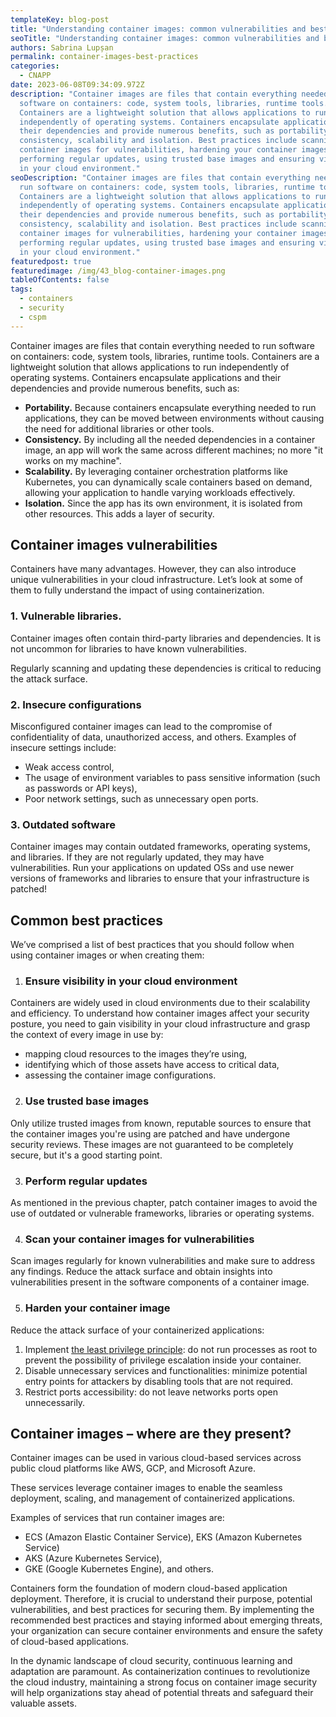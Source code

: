 ```yaml
---
templateKey: blog-post
title: "Understanding container images: common vulnerabilities and best practices "
seoTitle: "Understanding container images: common vulnerabilities and best practices "
authors: Sabrina Lupșan
permalink: container-images-best-practices
categories:
  - CNAPP
date: 2023-06-08T09:34:09.972Z
description: "Container images are files that contain everything needed to run
  software on containers: code, system tools, libraries, runtime tools.
  Containers are a lightweight solution that allows applications to run
  independently of operating systems. Containers encapsulate applications and
  their dependencies and provide numerous benefits, such as portability,
  consistency, scalability and isolation. Best practices include scanning your
  container images for vulnerabilities, hardening your container images,
  performing regular updates, using trusted base images and ensuring visibility
  in your cloud environment."
seoDescription: "Container images are files that contain everything needed to
  run software on containers: code, system tools, libraries, runtime tools.
  Containers are a lightweight solution that allows applications to run
  independently of operating systems. Containers encapsulate applications and
  their dependencies and provide numerous benefits, such as portability,
  consistency, scalability and isolation. Best practices include scanning your
  container images for vulnerabilities, hardening your container images,
  performing regular updates, using trusted base images and ensuring visibility
  in your cloud environment."
featuredpost: true
featuredimage: /img/43_blog-container-images.png
tableOfContents: false
tags:
  - containers
  - security
  - cspm
---
```

Container images are files that contain everything needed to run software on containers: code, system tools, libraries, runtime tools. Containers are a lightweight solution that allows applications to run independently of operating systems. Containers encapsulate applications and their dependencies and provide numerous benefits, such as: 

* **Portability.** Because containers encapsulate everything needed to run applications, they can be moved between environments without causing the need for additional libraries or other tools. 
* **Consistency.** By including all the needed dependencies in a container image, an app will work the same across different machines; no more "it works on my machine". 
* **Scalability.** By leveraging container orchestration platforms like Kubernetes, you can dynamically scale containers based on demand, allowing your application to handle varying workloads effectively. 
* **Isolation.** Since the app has its own environment, it is isolated from other resources. This adds a layer of security.  

## Container images vulnerabilities 

Containers have many advantages. However, they can also introduce unique vulnerabilities in your cloud infrastructure. Let’s look at some of them to fully understand the impact of using containerization. 

### 1. Vulnerable libraries. 

Container images often contain third-party libraries and dependencies. It is not uncommon for libraries to have known vulnerabilities.  

Regularly scanning and updating these dependencies is critical to reducing the attack surface. 

### 2. Insecure configurations 

Misconfigured container images can lead to the compromise of confidentiality of data, unauthorized access, and others. Examples of insecure settings include: 

* Weak access control, 
* The usage of environment variables to pass sensitive information (such as passwords or API keys), 
* Poor network settings, such as unnecessary open ports. 

### 3. Outdated software 

Container images may contain outdated frameworks, operating systems, and libraries. If they are not regularly updated, they may have vulnerabilities. Run your applications on updated OSs and use newer versions of frameworks and libraries to ensure that your infrastructure is patched! 

## Common best practices 

We’ve comprised a list of best practices that you should follow when using container images or when creating them: 

1. ### Ensure visibility in your cloud environment 

Containers are widely used in cloud environments due to their scalability and efficiency. To understand how container images affect your security posture, you need to gain visibility in your cloud infrastructure and grasp the context of every image in use by: 

* mapping cloud resources to the images they’re using, 
* identifying which of those assets have access to critical data, 
* assessing the container image configurations. 

2. ### Use trusted base images 

Only utilize trusted images from known, reputable sources to ensure that the container images you're using are patched and have undergone security reviews. These images are not guaranteed to be completely secure, but it's a good starting point. 

3. ### Perform regular updates 

As mentioned in the previous chapter, patch container images to avoid the use of outdated or vulnerable frameworks, libraries or operating systems.  

4. ### Scan your container images for vulnerabilities 

Scan images regularly for known vulnerabilities and make sure to address any findings. Reduce the attack surface and obtain insights into vulnerabilities present in the software components of a container image. 

5. ### Harden your container image 

Reduce the attack surface of your containerized applications: 

1. Implement [the least privilege principle](https://cyscale.com/blog/check-for-least-privilege): do not run processes as root to prevent the possibility of privilege escalation inside your container. 
2. Disable unnecessary services and functionalities: minimize potential entry points for attackers by disabling tools that are not required. 
3. Restrict ports accessibility: do not leave networks ports open unnecessarily. 

## Container images – where are they present? 

Container images can be used in various cloud-based services across public cloud platforms like AWS, GCP, and Microsoft Azure.  

These services leverage container images to enable the seamless deployment, scaling, and management of containerized applications. 

Examples of services that run container images are: 

* ECS (Amazon Elastic Container Service), EKS (Amazon Kubernetes Service) 
* AKS (Azure Kubernetes Service), 
* GKE (Google Kubernetes Engine), and others. 



Containers form the foundation of modern cloud-based application deployment. Therefore, it is crucial to understand their purpose, potential vulnerabilities, and best practices for securing them. By implementing the recommended best practices and staying informed about emerging threats, your organization can secure container environments and ensure the safety of cloud-based applications. 

In the dynamic landscape of cloud security, continuous learning and adaptation are paramount. As containerization continues to revolutionize the cloud industry, maintaining a strong focus on container image security will help organizations stay ahead of potential threats and safeguard their valuable assets.